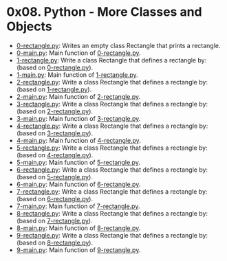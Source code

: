 # 0x08. Python - More Classes and Objects

* [0-rectangle.py](./0-rectangle.py): Writes an empty class Rectangle that prints a rectangle.
* [0-main.py](./0-main.py): Main function of [0-rectangle.py](./0-rectangle.py).
* [1-rectangle.py](./1-rectangle.py): Write a class Rectangle that defines a rectangle by: (based on [0-rectangle.py](./0-rectangle.py)).
* [1-main.py](./1-main.py): Main function of [1-rectangle.py](./1-rectangle.py).
* [2-rectangle.py](./2-rectangle.py): Write a class Rectangle that defines a rectangle by: (based on [1-rectangle.py](./1-rectangle.py)).
* [2-main.py](./2-main.py): Main function of [2-rectangle.py](./2-rectangle.py).
* [3-rectangle.py](./3-rectangle.py): Write a class Rectangle that defines a rectangle by: (based on [2-rectangle.py](./2-rectangle.py)).
* [3-main.py](./3-main.py): Main function of [3-rectangle.py](./3-rectangle.py).
* [4-rectangle.py](./4-rectangle.py): Write a class Rectangle that defines a rectangle by: (based on [3-rectangle.py](./3-rectangle.py)).
* [4-main.py](./4-main.py): Main function of [4-rectangle.py](./4-rectangle.py).
* [5-rectangle.py](./5-rectangle.py): Write a class Rectangle that defines a rectangle by: (based on [4-rectangle.py](./4-rectangle.py)).
* [5-main.py](./5-main.py): Main function of [5-rectangle.py](./5-rectangle.py).
* [6-rectangle.py](./6-rectangle.py): Write a class Rectangle that defines a rectangle by: (based on [5-rectangle.py](./5-rectangle.py)).
* [6-main.py](./6-main.py): Main function of [6-rectangle.py](./6-rectangle.py).
* [7-rectangle.py](./7-rectangle.py): Write a class Rectangle that defines a rectangle by: (based on [6-rectangle.py](./6-rectangle.py)).
* [7-main.py](./7-main.py): Main function of [7-rectangle.py](./7-rectangle.py).
* [8-rectangle.py](./8-rectangle.py): Write a class Rectangle that defines a rectangle by: (based on [7-rectangle.py](./7-rectangle.py)).
* [8-main.py](./8-main.py): Main function of [8-rectangle.py](./8-rectangle.py).
* [9-rectangle.py](./9-rectangle.py): Write a class Rectangle that defines a rectangle by: (based on [8-rectangle.py](./8-rectangle.py)).
* [9-main.py](./9-main.py): Main function of [9-rectangle.py](./9-rectangle.py).

